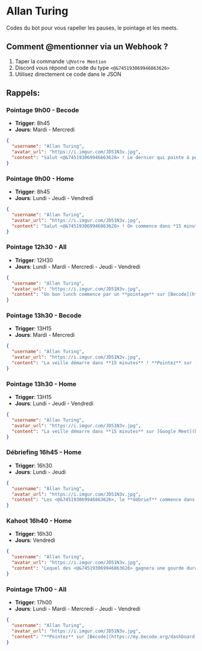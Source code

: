 
# Allan Turing
Codes du bot pour vous rapeller les pauses, le pointage et les meets.

## Comment @mentionner via un Webhook ?
1. Taper la commande `\@Votre Mention`
2. Discord vous répond un code du type `<@&745193069946863626>`
3. Utilisez directement ce code dans le JSON

## Rappels:

### Pointage 9h00 - Becode
 - **Trigger**: 8h45
 - **Jours**: Mardi - Mercredi
```json
{
  "username": "Allan Turing",
  "avatar_url": "https://i.imgur.com/JD51N3v.jpg",
  "content": "Salut <@&745193069946863626> ! Le dernier qui pointe à perdu: [Becode](https://my.becode.org/dashboard)."
}
```

### Pointage 9h00 - Home
 - **Trigger**: 8h45
 - **Jours**: Lundi - Jeudi - Vendredi
```json
{
  "username": "Allan Turing",
  "avatar_url": "https://i.imgur.com/JD51N3v.jpg",
  "content": "Salut <@&745193069946863626> ! On commence dans *15 minutes* sur [Google Meet](https://meet.google.com/hfe-twue-vsb). Et pointe aussi sur [Becode](https://my.becode.org/dashboard) !"
}
```

### Pointage 12h30 - All
 - **Trigger**: 12H30
 - **Jours**: Lundi - Mardi - Mercredi - Jeudi - Vendredi
```json
{
  "username": "Allan Turing",
  "avatar_url": "https://i.imgur.com/JD51N3v.jpg",
  "content": "Un bon lunch commence par un **pointage** sur [Becode](https://my.becode.org/dashboard). Bon appétit !"
}
```

### Pointage 13h30 - Becode
 - **Trigger**: 13H15
 - **Jours**: Mardi - Mercredi
```json
{
  "username": "Allan Turing",
  "avatar_url": "https://i.imgur.com/JD51N3v.jpg",
  "content": "La veille démarre dans **15 minutes** ! **Pointez** sur [Becode](https://my.becode.org/dashboard)."
}
```

### Pointage 13h30 - Home
 - **Trigger**: 13H15
 - **Jours**: Lundi - Jeudi - Vendredi
```json
{
  "username": "Allan Turing",
  "avatar_url": "https://i.imgur.com/JD51N3v.jpg",
  "content": "La veille démarre dans **15 minutes** sur [Google Meet](https://meet.google.com/hfe-twue-vsb). Et **pointez** aussi sur [Becode](https://my.becode.org/dashboard)."
}
```

### Débriefing 16h45 - Home
 - **Trigger**: 16h30
 - **Jours**: Lundi - Jeudi
```json
{
  "username": "Allan Turing",
  "avatar_url": "https://i.imgur.com/JD51N3v.jpg",
  "content": "Les <@&745193069946863626>, le **débrief** commence dans **15 minutes** sur [Google Meet](https://meet.google.com/hfe-twue-vsb) !"
}
```

### Kahoot 16h40 - Home
 - **Trigger**: 16h30
 - **Jours**: Vendredi
```json
{
  "username": "Allan Turing",
  "avatar_url": "https://i.imgur.com/JD51N3v.jpg",
  "content": "Lequel des <@&745193069946863626> gagnera une gourde durant le [Kahoot](https://meet.google.com/hfe-twue-vsb) aujourd'hui ? Ca commence dans **10 minutes** !"
}
```

### Pointage 17h00 - All
 - **Trigger**: 17h00
 - **Jours**: Lundi - Mardi - Mercredi - Jeudi - Vendredi
```json
{
  "username": "Allan Turing",
  "avatar_url": "https://i.imgur.com/JD51N3v.jpg",
  "content": "**Pointez** sur [Becode](https://my.becode.org/dashboard), et passez une bonne soirée !"
}
```
